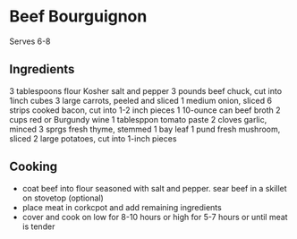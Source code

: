 # Beef Bourguignon

Serves 6-8

## Ingredients

3 tablespoons flour
Kosher salt and pepper
3 pounds beef chuck, cut into 1inch cubes
3 large carrots, peeled and sliced
1 medium onion, sliced
6 strips cooked bacon, cut into 1-2 inch pieces
1 10-ounce can beef broth
2 cups red or Burgundy wine
1 tablesppon tomato paste
2 cloves garlic, minced
3 sprgs fresh thyme, stemmed
1 bay leaf
1 pund fresh mushroom, sliced
2 large potatoes, cut into 1-inch pieces

## Cooking

* coat beef into flour seasoned with salt and pepper. sear beef in a skillet on stovetop (optional)
* place meat in corkcpot and add remaining ingredients
* cover and cook on low for 8-10 hours or high for 5-7 hours or until meat is tender
